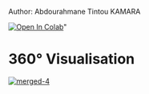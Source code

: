 Author: Abdourahmane Tintou KAMARA

<a href=https://colab.research.google.com/github/atkamara/radial/blob/main/radial.ipynb target="_parent"><img src=https://colab.research.google.com/assets/colab-badge.svg alt="Open In Colab"/></a>"

360° Visualisation
=============================
<a href="https://imgbb.com/"><img src="https://i.ibb.co/1rHsq1k/merged-4.gif" alt="merged-4" border="0"></a>